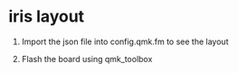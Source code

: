 # iris layout

1. Import the json file into config.qmk.fm to see the layout

2. Flash the board using qmk_toolbox

